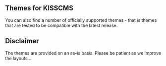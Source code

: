 ## Themes for KISSCMS

You can also find a number of officially supported themes - that is themes that are tested to be compatible with the latest release.

## Disclaimer 

The themes are provided on an as-is basis. Please be patient as we improve the layouts...